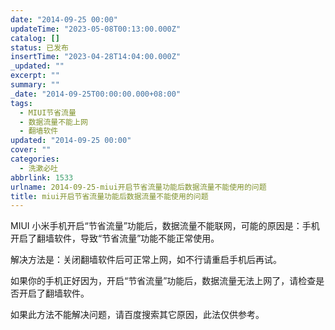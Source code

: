 ```yaml
---
date: "2014-09-25 00:00"
updateTime: "2023-05-08T00:13:00.000Z"
catalog: []
status: 已发布
insertTime: "2023-04-28T14:04:00.000Z"
_updated: ""
excerpt: ""
summary: ""
_date: "2014-09-25T00:00:00.000+08:00"
tags:
  - MIUI节省流量
  - 数据流量不能上网
  - 翻墙软件
updated: "2014-09-25 00:00"
cover: ""
categories:
  - 洗漱必吐
abbrlink: 1533
urlname: 2014-09-25-miui开启节省流量功能后数据流量不能使用的问题
title: miui开启节省流量功能后数据流量不能使用的问题
---
```


MIUI 小米手机开启“节省流量”功能后，数据流量不能联网，可能的原因是：手机开启了翻墙软件，导致“节省流量”功能不能正常使用。

解决方法是：关闭翻墙软件后可正常上网，如不行请重启手机后再试。

如果你的手机正好因为，开启“节省流量”功能后，数据流量无法上网了，请检查是否开启了翻墙软件。

如果此方法不能解决问题，请百度搜索其它原因，此法仅供参考。
